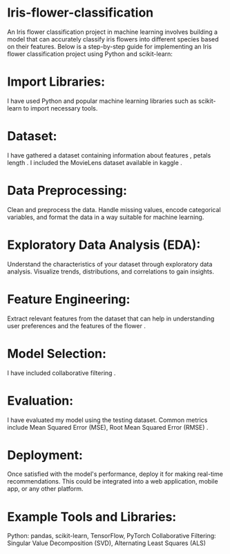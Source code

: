 # Iris-flower-classification
An Iris flower classification project in machine learning involves building a model that can accurately classify iris flowers into different species based on their features. Below is a step-by-step guide for implementing an Iris flower classification project using Python and scikit-learn:
# Import Libraries:
I have used Python and popular machine learning libraries such as scikit-learn to import necessary tools.
# Dataset:
I have gathered a dataset containing information about features , petals length . I included the MovieLens dataset available in kaggle .
# Data Preprocessing:
Clean and preprocess the data. Handle missing values, encode categorical variables, and format the data in a way suitable for machine learning.
# Exploratory Data Analysis (EDA):
Understand the characteristics of your dataset through exploratory data analysis. Visualize trends, distributions, and correlations to gain insights.
# Feature Engineering:
Extract relevant features from the dataset that can help in understanding user preferences and the features of the flower .
# Model Selection:
I have included collaborative filtering .
# Evaluation:
I have evaluated my model using the testing dataset. Common metrics include Mean Squared Error (MSE), Root Mean Squared Error (RMSE) .
# Deployment:
Once satisfied with the model's performance, deploy it for making real-time recommendations. This could be integrated into a web application, mobile app, or any other platform.
# Example Tools and Libraries:
Python: pandas, scikit-learn, TensorFlow, PyTorch
Collaborative Filtering: Singular Value Decomposition (SVD), Alternating Least Squares (ALS)
